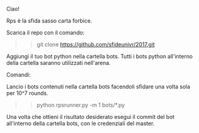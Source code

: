 Ciao!

Rps è la sfida sasso carta forbice.

Scarica il repo con il comando:

>> git clone https://github.com/sfideunivr/2017.git

Aggiungi il tuo bot python nella cartella bots.
Tutti i bots python all'interno della cartella saranno
 utilizzati nell'arena.

Comandi:

Lancio i bots contenuti nella cartella bots facendoli
 sfidare una volta sola per 10^7 rounds.

>> python rpsrunner.py -m 1 bots/*.py

Una volta che ottieni il risultato desiderato esegui il commit
 del bot all'interno della cartella bots, con le credenziali del master.


